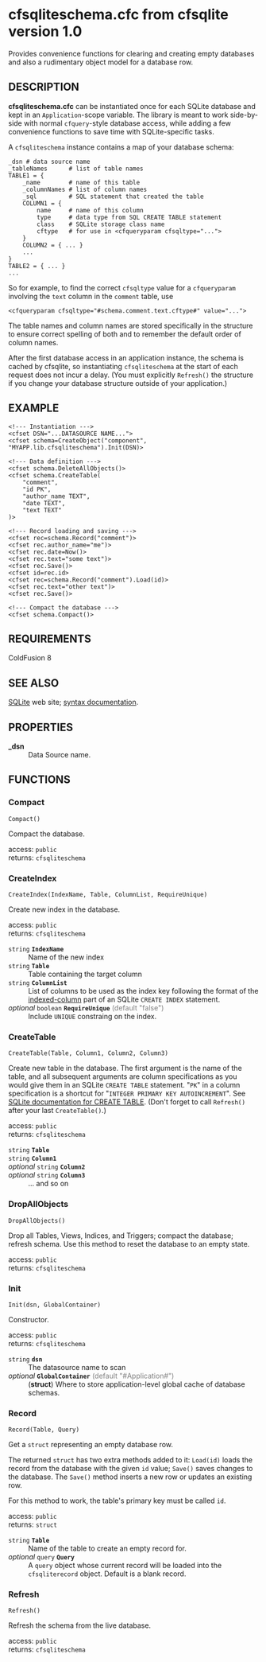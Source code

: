 # cfsqliteschema.cfc from cfsqlite version 1.0

Provides convenience functions for clearing and creating empty databases and also a rudimentary object model for a database row.

## DESCRIPTION

**cfsqliteschema.cfc** can be instantiated once for each SQLite database and kept in an `Application`-scope variable. The library is meant to work side-by-side with normal `cfquery`-style database access, while adding a few convenience functions to save time with SQLite-specific tasks.

A `cfsqliteschema` instance contains a map of your database schema:

	_dsn # data source name
	_tableNames      # list of table names
	TABLE1 = {
		_name        # name of this table
		_columnNames # list of column names
		_sql         # SQL statement that created the table
		COLUMN1 = {
			name     # name of this column
			type     # data type from SQL CREATE TABLE statement
			class    # SQLite storage class name
			cftype   # for use in <cfqueryparam cfsqltype="...">
		}
		COLUMN2 = { ... }
		...
	}
	TABLE2 = { ... }
	...

So for example, to find the correct `cfsqltype` value for a `cfqueryparam` involving the `text` column in the `comment` table, use

	<cfqueryparam cfsqltype="#schema.comment.text.cftype#" value="...">

The table names and column names are stored specifically in the structure to ensure correct spelling of both and to remember the default order of column names.

After the first database access in an application instance, the schema is cached by cfsqlite, so instantiating `cfsqliteschema` at the start of each request does not incur a delay. (You must explicitly `Refresh()` the structure if you change your database structure outside of your application.)

## EXAMPLE

	<!--- Instantiation --->
	<cfset DSN="...DATASOURCE NAME...">
    <cfset schema=CreateObject("component", "MYAPP.lib.cfsqliteschema").Init(DSN)>

	<!--- Data definition --->
	<cfset schema.DeleteAllObjects()>
	<cfset schema.CreateTable(
		"comment",
		"id PK",
		"author_name TEXT",
		"date TEXT",
		"text TEXT"
	)>
	
	<!--- Record loading and saving --->
	<cfset rec=schema.Record("comment")>
	<cfset rec.author_name="me")>
	<cfset rec.date=Now()>
	<cfset rec.text="some text")>
	<cfset rec.Save()>
	<cfset id=rec.id>
	<cfset rec=schema.Record("comment").Load(id)>
	<cfset rec.text="other text")>
	<cfset rec.Save()>
	
	<!--- Compact the database --->
	<cfset schema.Compact()>

## REQUIREMENTS

ColdFusion 8

## SEE ALSO

[SQLite](http://sqlite.org/) web site; [syntax documentation](http://sqlite.org/lang.html).

## PROPERTIES

<dl><dt><b>_dsn</b></dt>
<dd>Data Source name.</dd></dl>

## FUNCTIONS

### Compact

`Compact()`

Compact the database.

access: `public`<br>
returns: `cfsqliteschema`

<dl></dl>

### CreateIndex

`CreateIndex(IndexName, Table, ColumnList, RequireUnique)`

Create new index in the database.

access: `public`<br>
returns: `cfsqliteschema`

<dl><dt><code>string</code> <b><code>IndexName</code></b></dt><dd>Name of the new index</dd>

<dt><code>string</code> <b><code>Table</code></b></dt><dd>Table containing the target column</dd>

<dt><code>string</code> <b><code>ColumnList</code></b></dt><dd>List of columns to be used as the index key following the format of the <a href="http://www.sqlite.org/syntaxdiagrams.html#indexed-column">indexed-column</a> part of an SQLite <code>CREATE INDEX</code> statement.</dd>

<dt><i>optional</i> <code>boolean</code> <b><code>RequireUnique</code></b> <span style="color: Gray;">(default "false")</span></dt><dd>Include <code>UNIQUE</code> constraing on the index.</dd></dl>

### CreateTable

`CreateTable(Table, Column1, Column2, Column3)`

Create new table in the database. The first argument is the name of the table, and all subsequent arguments are column specifications as you would give them in an SQLite <code>CREATE TABLE</code> statement. &quot;<code>PK</code>&quot; in a column specification is a shortcut for &quot;<code>INTEGER PRIMARY KEY AUTOINCREMENT</code>&quot;. See <a href="http://http://www.sqlite.org/lang_createtable.html">SQLite documentation for CREATE TABLE</a>. (Don't forget to call <code>Refresh()</code> after your last <code>CreateTable()</code>.)

access: `public`<br>
returns: `cfsqliteschema`

<dl><dt><code>string</code> <b><code>Table</code></b></dt><dd></dd>

<dt><code>string</code> <b><code>Column1</code></b></dt><dd></dd>

<dt><i>optional</i> <code>string</code> <b><code>Column2</code></b></dt><dd></dd>

<dt><i>optional</i> <code>string</code> <b><code>Column3</code></b></dt><dd>... and so on</dd></dl>

### DropAllObjects

`DropAllObjects()`

Drop all Tables, Views, Indices, and Triggers; compact the database; refresh schema. Use this method to reset the database to an empty state.

access: `public`<br>
returns: `cfsqliteschema`

<dl></dl>

### Init

`Init(dsn, GlobalContainer)`

Constructor.

access: `public`<br>
returns: `cfsqliteschema`

<dl><dt><code>string</code> <b><code>dsn</code></b></dt><dd>The datasource name to scan</dd>

<dt><i>optional</i> <b><code>GlobalContainer</code></b> <span style="color: Gray;">(default "#Application#")</span></dt><dd>(<b>struct</b>) Where to store application-level global cache of database schemas.</dd></dl>

### Record

`Record(Table, Query)`

<p>Get a <code>struct</code> representing an empty database row.</p> <p>The returned <code>struct</code> has two extra methods added to it: <code>Load(id)</code> loads the record from the database with the given <code>id</code> value; <code>Save()</code> saves changes to the database. The <code>Save()</code> method inserts a new row or updates an existing row.</p> <p>For this method to work, the table's primary key must be called <code>id</code>.</p>

access: `public`<br>
returns: `struct`

<dl><dt><code>string</code> <b><code>Table</code></b></dt><dd>Name of the table to create an empty record for.</dd>

<dt><i>optional</i> <code>query</code> <b><code>Query</code></b></dt><dd>A <code>query</code> object whose current record will be loaded into the <code>cfsqliterecord</code> object. Default is a blank record.</dd></dl>

### Refresh

`Refresh()`

Refresh the schema from the live database.

access: `public`<br>
returns: `cfsqliteschema`

<dl></dl>

